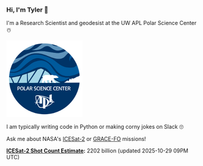 ### Hi, I'm Tyler :wave:

I'm a Research Scientist and geodesist at the UW APL Polar Science Center :snowman_with_snow:

<a href="https://psc.apl.uw.edu/people/investigators/tyler-sutterley/">
    <img src="./assets/PSC_logo_2025_round.png" alt="PSC" width="200"/>
</a>

I am typically writing code in Python or making corny jokes on Slack :roll_eyes:

Ask me about NASA's [ICESat-2](https://icesat-2.gsfc.nasa.gov/) or [GRACE-FO](https://www.nasa.gov/missions/grace-fo) missions!

**[ICESat-2 Shot Count Estimate](./assets/XAlIAMV.jpeg):** 2202 billion (updated 2025-10-29 09PM UTC)  
